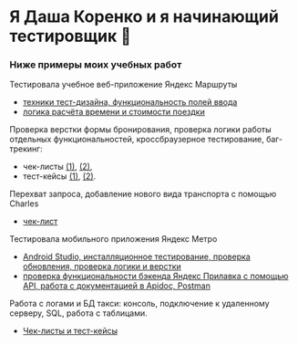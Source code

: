 # Я Даша Коренко и я начинающий тестировщик 👋
### Ниже примеры моих учебных работ 

Тестировала учебное веб-приложение Яндекс Маршруты

- [техники тест-дизайна, функциональность полей ввода](https://docs.google.com/spreadsheets/d/18ozlLJiPzSUOh3Sp4LqvxoTxugp4mWnM2lY-2iTDQvc/edit#gid=2010888140)  
- [логика расчёта времени и стоимости поездки](https://docs.google.com/spreadsheets/d/18ozlLJiPzSUOh3Sp4LqvxoTxugp4mWnM2lY-2iTDQvc/edit#gid=1058266973)

Проверка верстки формы бронирования, проверка логики работы отдельных функциональностей, кроссбраузерное тестирование, баг-трекинг: 
 - чек-листы [(1)](https://docs.google.com/spreadsheets/d/1rBhoXWm32_9gay4B-ErCTZ3vZjzzm_SWBJt7BvovmlY/edit#gid=899462569), 
 [(2)](https://docs.google.com/spreadsheets/d/1rBhoXWm32_9gay4B-ErCTZ3vZjzzm_SWBJt7BvovmlY/edit#gid=1540435533), 
 - тест-кейсы [(1)](https://docs.google.com/spreadsheets/d/1rBhoXWm32_9gay4B-ErCTZ3vZjzzm_SWBJt7BvovmlY/edit#gid=1567345705),
 [(2)](https://docs.google.com/spreadsheets/d/1rBhoXWm32_9gay4B-ErCTZ3vZjzzm_SWBJt7BvovmlY/edit#gid=94813143).

Перехват запроса, добавление нового вида транспорта с помощью Charles 
- [чек-лист](https://docs.google.com/spreadsheets/d/1rBhoXWm32_9gay4B-ErCTZ3vZjzzm_SWBJt7BvovmlY/edit#gid=1396138851)


Тестировала мобильного приложения Яндекс Метро
- [Android Studio, инсталляционное тестирование, проверка обновления, проверка логики и верстки](https://docs.google.com/spreadsheets/d/19OidkYQ2Bo7S26d2Hu1O-xy_oSFax0K-w2k1HT-QuHc/edit#gid=857523888)
- [проверка функциональности бэкенда Яндекс Прилавка с помощью API, работа с документацией в Apidoc, Postman](https://docs.google.com/spreadsheets/d/19OidkYQ2Bo7S26d2Hu1O-xy_oSFax0K-w2k1HT-QuHc/edit#gid=2006427015)

Работа с логами и БД такси: консоль, подключение к удаленному серверу, SQL, работа с таблицами.
- [Чек-листы и тест-кейсы](https://docs.google.com/document/d/1RQE9z3w7fN6LlPeCk6w05pA30hQp86VMCh2E9zzxaSI/edit?usp=sharing)

